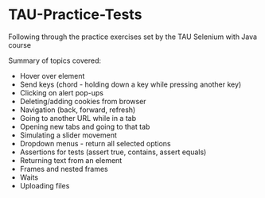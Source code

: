 # TAU-Practice-Tests
Following through the practice exercises set by the TAU Selenium with Java course

Summary of topics covered:
- Hover over element
- Send keys (chord - holding down a key while pressing another key)
- Clicking on alert pop-ups
- Deleting/adding cookies from browser
- Navigation (back, forward, refresh)
- Going to another URL while in a tab
- Opening new tabs and going to that tab
- Simulating a slider movement
- Dropdown menus - return all selected options
- Assertions for tests (assert true, contains, assert equals)
- Returning text from an element
- Frames and nested frames
- Waits
- Uploading files
